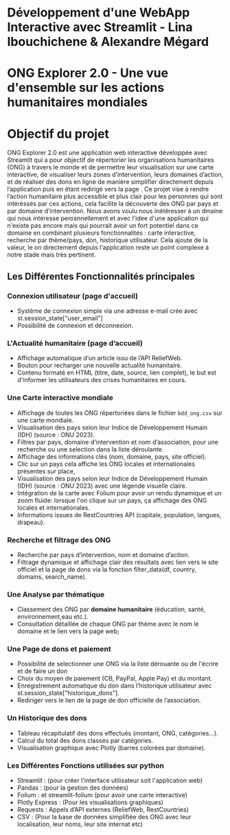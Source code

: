 # Développement d'une WebApp Interactive avec Streamlit - Lina Ibouchichene & Alexandre Mégard

# ONG Explorer 2.0 - Une vue d'ensemble sur les actions humanitaires mondiales

# Objectif du projet
ONG Explorer 2.0 est une application web interactive développée avec Streamlit qui a pour objectif de répertorier les organisations humanitaires (ONG) à travers le monde et de permettre leur visualisation sur une carte interactive, de visualiser leurs zones d’intervention, leurs domaines d’action, et de réaliser des dons en ligne de manière simplifier directement depuis l’application puis en étant redirigé vers la page . Ce projet vise à rendre l’action humanitaire plus accessible et plus clair pour les personnes qui sont intéréssés par ces actions, cela facilite la découverte des ONG par pays et par domaine d’intervention.
Nous avons voulu nous inétéresser à un dmaine qui nous intéresse perosnnellement et avec l'idee d'une application qui n'existe pas encore mais qui pourrait avoir un fort potentiel dans ce domaine en combinant plusieurs fonctionnalités : carte interactive, recherche par thème/pays, don, historique utilisateur. Cela ajoute de la valeur, le on directement depuis l'application reste un point complexe à notre stade mais très pertinent. 

## Les Différentes Fonctionnalités principales

### Connexion utilisateur (page d'accueil)
- Système de connexion simple via une adresse e-mail crée avec st.session_state["user_email"]
- Possibilité de connexion et déconnexion.

### L'Actualité humanitaire (page d’accueil)
- Affichage automatique d’un article issu de l’API ReliefWeb.
- Bouton pour recharger une nouvelle actualité humanitaire.
- Contenu formaté en HTML (titre, date, source, lien complet), le but est d'informer les utilisateurs des crises humanitaires en cours.  

### Une Carte interactive mondiale
- Affichage de toutes les ONG répertoriées dans le fichier `bdd_ong.csv` sur une carte mondiale.
- Visualisation des pays selon leur Indice de Développement Humain (IDH) (source : ONU 2023).
- Filtres par pays, domaine d’intervention et nom d’association, pour une  recherche ou une selection dans la liste déroulante.
- Affichage des informations clés (nom, domaine, pays, site officiel).
- Clic sur un pays cela affiche les ONG locales et internationales présentes sur place,
- Visualisation des pays selon leur Indice de Développement Humain (IDH) (source : ONU 2023) avec une légende visuelle claire.
- Intégration de la carte avec Folium pour avoir un rendu dynamique et un zoom fluide: lorsque l'on clique sur un pays, ça affichage des ONG locales et internationales.
- Informations issues de RestCountries API (capitale, population, langues, drapeau).

### Recherche et filtrage des ONG
- Recherche par pays d’intervention, nom et domaine d’action.
- Filtrage dynamique et affichage clair des résultats avec lien vers le site officiel et la page de dons via la fonction filter_data(df, country, domains, search_name).

### Une Analyse par thématique
- Classement des ONG par **domaine humanitaire** (éducation, santé, environnement,eau etc.).
- Consultation détaillée de chaque ONG par thème avec le nom le domaine et le lien vers la page web;

### Une Page de dons et paiement
- Possibilité de selectionner une ONG via la liste dérouante ou de l'écrire et de faire un don
- Choix du moyen de paiement (CB, PayPal, Apple Pay) et du montant.
- Enregistrement automatique du don dans l’historique utilisateur avec st.session_state["historique_dons"].
- Rediriger vers le lien de la page de don officielle de l’association.

### Un Historique des dons 
- Tableau récapitulatif des dons effectués (montant, ONG, catégories...).
- Calcul du total des dons classés par catégories.
- Visualisation graphique avec Plotly (barres colorées par domaine).

### Les Différentes Fonctions utilisées sur python
- Streamlit : (pour créer l'interface utilisateur soit l'application web)
- Pandas : (pour la gestion des données)
- Folium : et streamlit-folium (pour avoir une carte interactive)
- Plotly Express : (Pour les visualisations graphiques)
- Requests : Appels d’API externes (ReliefWeb, RestCountries)
- CSV : (Pour la base de données simplifiée des ONG avec leur localisation, leur noms, leur site internat etc)

